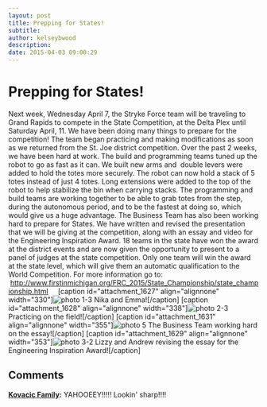 ```yaml
---
layout: post
title: Prepping for States!
subtitle:
author: kelseybwood
description:
date: 2015-04-03 09:00:29
---
```


# Prepping for States!

Next week, Wednesday April 7, the Stryke Force team will be traveling to Grand Rapids to compete in the State Competition, at the Delta Plex until Saturday April, 11. We have been doing many things to prepare for the competition! The team began practicing and making modifications as soon as we returned from the St. Joe district competition. Over the past 2 weeks, we have been hard at work. The build and programming teams tuned up the robot to go as fast as it can. We built new arms and  double levers were added to hold the totes more securely. The robot can now hold a stack of 5 totes instead of just 4 totes. Long extensions were added to the top of the robot to help stabilize the bin when carrying stacks. The programming and build teams are working together to be able to grab totes from the step, during the autonomous period, and to be the fastest at doing so, which would give us a huge advantage. The Business Team has also been working hard to prepare for States. We have written and revised the presentation that we will be giving at the competition, along with an essay and video for the Engineering Inspiration Award. 18 teams in the state have won the award at the district events and are now given the opportunity to present to a panel of judges at the state competition. Only one team will win the award at the state level, which will give them an automatic qualification to the World Competition. For more information go to:  <http://www.firstinmichigan.org/FRC_2015/State_Championship/state_championship.html>     [caption id="attachment_1627" align="alignnone" width="330"]![photo 1-3](/wp-content/uploads/2015/04/photo-1-31-768x1024.jpg) Nika and Emma![/caption] [caption id="attachment_1628" align="alignnone" width="338"]![photo 2-3](http://strykeforce.org/wp-content/uploads/2015/04/photo-2-31-768x1024.jpg) Practicing on the field![/caption] [caption id="attachment_1631" align="alignnone" width="355"]![photo 5](http://strykeforce.org/wp-content/uploads/2015/04/photo-5-768x1024.jpg) The Business Team working hard on the essay![/caption] [caption id="attachment_1629" align="alignnone" width="353"]![photo 3-2](http://strykeforce.org/wp-content/uploads/2015/04/photo-3-21-768x1024.jpg) Lizzy and Andrew revising the essay for the Engineering Inspiration Award![/caption]

## Comments

**[Kovacic Family](#1181 "2015-04-03 16:10:20"):** YAHOOEEY!!!!! Lookin' sharp!!!!
